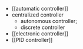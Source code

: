 - [[automatic controller]]
- centralized controller
    - autonomous controller; 
    - discrete controller
- [[electronic controller]]
- [[PID controller]]

